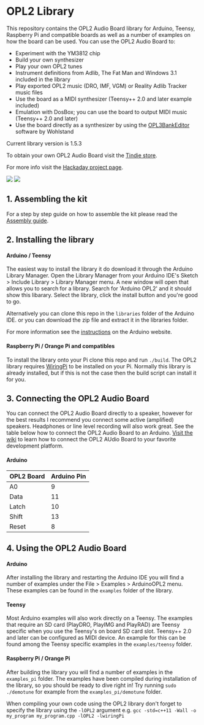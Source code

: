# OPL2 Library
This repository contains the OPL2 Audio Board library for Arduino, Teensy, Raspberry Pi and compatible boards as well as a number of examples on how the board can be used. You can use the OPL2 Audio Board to:
* Experiment with the YM3812 chip
* Build your own synthesizer
* Play your own OPL2 tunes
* Instrument definitions from Adlib, The Fat Man and Windows 3.1 included in the library
* Play exported OPL2 music (DRO, IMF, VGM) or Reality Adlib Tracker music files
* Use the board as a MIDI synthesizer (Teensy++ 2.0 and later example included)
* Emulation with DosBox; you can use the board to output MIDI music (Teensy++ 2.0 and later)
* Use the board directly as a synthesizer by using the [OPL3BankEditor](https://github.com/Wohlstand/OPL3BankEditor) software by Wohlstand

Current library version is 1.5.3

To obtain your own OPL2 Audio Board visit the [Tindie store](https://www.tindie.com/products/DhrBaksteen/opl2-audio-board/).

For more info visit the [Hackaday project page](https://hackaday.io/project/18995-opl2-audio-board-for-arduino-raspberry-pi).

![](https://raw.githubusercontent.com/DhrBaksteen/ArduinoOPL2/master/extra/OPL2_board.jpg)
![](https://raw.githubusercontent.com/DhrBaksteen/ArduinoOPL2/master/extra/OPL3Duo_board.jpg)


## 1. Assembling the kit
For a step by step guide on how to assemble the kit please read the [Assembly guide](https://github.com/DhrBaksteen/ArduinoOPL2/blob/master/assembling.md).


## 2. Installing the library
#### Arduino / Teensy
The easiest way to install the library it do download it through the Arduino Library Manager. Open the Library Manager from your Arduino IDE's Sketch > Include Library > Library Manager menu. A new window will open that allows you to search for a library. Search for 'Arduino OPL2' and it should show this libarary. Select the library, click the install button and you're good to go.

Alternatively you can clone this repo in the `libraries` folder of the Arduino IDE. or you can download the zip file and extract it in the libraries folder.

For more information see the [instructions](https://www.arduino.cc/en/Guide/Libraries) on the Arduino website.

#### Raspberry Pi / Orange Pi and compatibles
To install the library onto your Pi clone this repo and run `./build`. The OPL2 library requires [WiringPi](http://wiringpi.com/) to be installed on your Pi. Normally this library is already installed, but if this is not the case then the build script can install it for you.


## 3. Connecting the OPL2 Audio Board
You can connect the OPL2 Audio Board directly to a speaker, however for the best results I recommend you connect some active (amplified) speakers. Headphones or line level recording will also work great. See the table below how to connect the OPL2 Audio Board to an Arduino. [Visit the wiki](https://github.com/DhrBaksteen/ArduinoOPL2/wiki/Connecting) to learn how to connect the OPL2 AUdio Board to your favorite development platform.

#### Arduino
| OPL2 Board | Arduino Pin |
|------------|-------------|
| A0 | 9 |
| Data | 11 |
| Latch | 10 |
| Shift | 13 |
| Reset | 8 |


## 4. Using the OPL2 Audio Board
#### Arduino
After installing the library and restarting the Arduino IDE you will find a number of examples under the File > Examples > ArduinoOPL2 menu. These examples can be found in the `examples` folder of the library.

#### Teensy
Most Arduino examples will also work directly on a Teensy. The examples that require an SD card (PlayDRO, PlayIMG and PlayRAD) are Teensy specific when you use the Teensy's on board SD card slot. Teensy++ 2.0 and later can be configured as MIDI device. An example for this can be found among the Teensy specific examples in the `examples/teensy` folder.

#### Raspberry Pi / Orange Pi
After building the library you will find a number of examples in the `examples_pi` folder. The examples have been compiled during installation of the library, so you should be ready to dive right in! Try running `sudo ./demotune` for example from the `examples_pi/demotune` folder.

When compiling your own code using the OPL2 library don't forget to specify the library using the `-lOPL2` argument e.g. `gcc -std=c++11 -Wall -o my_program my_program.cpp -lOPL2 -lwiringPi`
